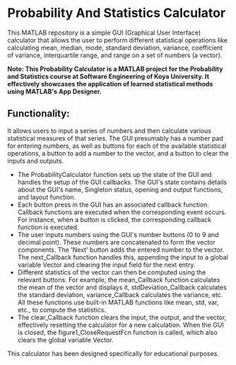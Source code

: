 # Probability And Statistics Calculator

This MATLAB repository is a simple GUI (Graphical User Interface) calculator that allows the user to perform different statistical operations like calculating mean, median, mode, standard deviation, variance, coefficient of variance, interquartile range, and range on a set of numbers (a vector).

**Note: This Probability Calculator is a MATLAB project for the Probability and Statistics course at Software Engineering of Koya University. It effectively showcases the application of learned statistical methods using MATLAB's App Designer.**


## Functionality:
It allows users to input a series of numbers and then calculate various statistical measures of that series. The GUI presumably has a number pad for entering numbers, as well as buttons for each of the available statistical operations, a button to add a number to the vector, and a button to clear the inputs and outputs.


- The ProbabilityCalculator function sets up the state of the GUI and handles the setup of the GUI callbacks. The GUI's state contains details about the GUI's name, Singleton status, opening and output functions, and layout function.
- Each button press in the GUI has an associated callback function. Callback functions are executed when the corresponding event occurs. For instance, when a button is clicked, the corresponding callback function is executed.
- The user inputs numbers using the GUI's number buttons (0 to 9 and decimal point). These numbers are concatenated to form the vector components. The 'Next' button adds the entered number to the vector. The next_Callback function handles this, appending the input to a global variable Vector and clearing the input field for the next entry.
- Different statistics of the vector can then be computed using the relevant buttons. For example, the mean_Callback function calculates the mean of the vector and displays it, stdDeviation_Callback calculates the standard deviation, variance_Callback calculates the variance, etc. All these functions use built-in MATLAB functions like mean, std, var, etc., to compute the statistics.
- The clear_Callback function clears the input, the output, and the vector, effectively resetting the calculator for a new calculation. When the GUI is closed, the figure1_CloseRequestFcn function is called, which also clears the global variable Vector.

This calculator has been designed specifically for educational purposes.
